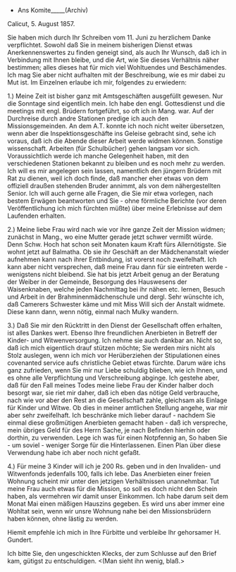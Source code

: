 + Ans Komite_____(Archiv)

 Calicut, 5. August 1857.

Sie haben mich durch Ihr Schreiben vom 11. Juni zu herzlichem Danke verpflichtet. Sowohl daß Sie in meinem bisherigen Dienst etwas Anerkennenswertes zu finden geneigt sind, als auch Ihr Wunsch, daß ich in Verbindung mit Ihnen bleibe, und die Art, wie Sie dieses Verhältnis näher bestimmen; alles dieses hat für mich viel Wohltuendes und Beschämendes. Ich mag Sie aber nicht aufhalten mit der Beschreibung, wie es mir dabei zu Mut ist. Im Einzelnen erlaube ich mir, folgendes zu erwiedern:

1.) Meine Zeit ist bisher ganz mit Amtsgeschäften ausgefüllt gewesen. Nur die Sonntage sind eigentlich mein. Ich habe den engl. Gottesdienst und die meetings mit engl. Brüdern fortgeführt, so oft ich in Mang. war. Auf der Durchreise durch andre Stationen predige ich auch den Missionsgemeinden. An dem A.T. konnte ich noch nicht weiter übersetzen, wenn aber die Inspektionsgeschäfte ins Geleise gebracht sind, sehe ich voraus, daß ich die Abende dieser Arbeit werde widmen können. Sonstige wissenschaft. Arbeiten (für Schulbücher) gehen langsam vor sich. Voraussichtlich werde ich manche Gelegenheit haben, mit den verschiedenen Stationen bekannt zu bleiben und es noch mehr zu werden. Ich will es mir angelegen sein lassen, namentlich den jüngern Brüdern mit Rat zu dienen, weil ich doch finde, daß mancher eher etwas von dem offiziell draußen stehenden Bruder annimmt, als von dem nähergestellten Senior. Ich will auch gerne alle Fragen, die Sie mir etwa vorlegen, nach bestem Erwägen beantworten und Sie - ohne förmliche Berichte (vor deren Veröffentlichung ich mich fürchten müßte) über meine Erlebnisse auf dem Laufenden erhalten.

2.) Meine liebe Frau wird nach wie vor ihre ganze Zeit der Mission widmen; zunächst in Mang., wo eine Mutter gerade jetzt schwer vermißt würde. Denn Schw. Hoch hat schon seit Monaten kaum Kraft fürs Allernötigste. Sie wohnt jetzt auf Balmatha. Ob sie ihr Geschäft an der Mädchenanstalt wieder aufnehmen kann nach ihrer Entbindung, ist vorerst noch zweifelhaft. Ich kann aber nicht versprechen, daß meine Frau dann für sie eintreten werde - wenigstens nicht bleibend. Sie hat bis jetzt Arbeit genug an der Beratung der Weiber in der Gemeinde, Besorgung des Hauswesens der Waisenknaben, welche jeden Nachmittag bei ihr nähen etc. lernen, Besuch und Arbeit in der Brahminenmädchenschule und dergl. Sehr wünschte ich, daß Camerers Schwester käme und mit Miss Will sich der Anstalt widmete. Diese kann dann, wenn nötig, einmal nach Mulky wandern.

3.) Daß Sie mir den Rücktritt in den Dienst der Gesellschaft offen erhalten, ist alles Dankes wert. Ebenso Ihre freundlichen Anerbieten in Betreff der Kinder- und Witwenversorgung. Ich nehme sie auch dankbar an. Nicht so, daß ich mich eigentlich drauf stützen möchte; Sie werden mirs nicht als Stolz auslegen, wenn ich mich vor Herüberziehen der Stipulationen eines covenanted service aufs christliche Gebiet etwas fürchte. Darum wäre ichs ganz zufrieden, wenn Sie mir nur Liebe schuldig blieben, wie ich Ihnen, und es ohne alle Verpflichtung und Verschreibung abginge. Ich gestehe aber, daß für den Fall meines Todes meine liebe Frau der Kinder halber doch besorgt war, sie riet mir daher, daß ich eben das nötige Geld verbrauche, nach wie vor aber den Rest an die Gesellschaft zahle, gleichsam als Einlage für Kinder und Witwe. Ob dies in meiner amtlichen Stellung angehe, war mir aber sehr zweifelhaft. Ich beschränke mich lieber darauf - nachdem Sie einmal diese großmütigen Anerbieten gemacht haben - daß ich verspreche, mein übriges Geld für des Herrn Sache, je nach Befinden hierhin oder dorthin, zu verwenden. Lege ich was für einen Notpfennig an, So haben Sie - um soviel - weniger Sorge für die Hinterlassenen. Einen Plan über diese Verwendung habe ich aber noch nicht gefaßt.

4.) Für meine 3 Kinder will ich je 200 Rs. geben und in den Invaliden- und Witwenfonds jedenfalls 100, falls ich lebe. Das Anerbieten einer freien Wohnung scheint mir unter den jetzigen Verhältnissen unannehmbar. Tut meine Frau auch etwas für die Mission, so soll es doch nicht den Schein haben, als vermehren wir damit unser Einkommen. Ich habe darum seit dem Monat Mai einen mäßigen Hauszins gegeben. Es wird uns aber immer eine Wohltat sein, wenn wir unsre Wohnung nahe bei den Missionsbrüdern haben können, ohne lästig zu werden.

 Hiemit empfehle ich mich in Ihre Fürbitte und verbleibe
 Ihr gehorsamer
 H. Gundert.

Ich bitte Sie, den ungeschickten Klecks, der zum Schlusse auf den Brief kam, gütigst zu entschuldigen. <(Man sieht ihn wenig, blaß.> 
